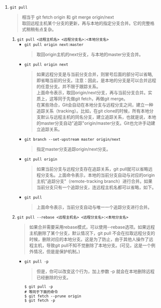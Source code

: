 1. `git pull`  
    > 相当于 git fetch origin 和 git merge origin/next  
    > 取回远程主机某个分支的更新，再与本地的指定分支合并。它的完整格式稍稍有点复杂。
    1. `git pull <远程主机名> <远程分支名>:<本地分支名>`
        - `git pull origin next:master`
            > 取回origin主机的next分支，与本地的master分支合并。
        - `git pull origin next`
            > 如果远程分支是与当前分支合并，则冒号后面的部分可以省略,即省略当前的分支。注意：因此，是本地的分支是可以合并远程的任意分支。并不限于跟踪关系。  
            > 上面命令表示，取回origin/next分支，再与当前分支合并。实质上，这等同于先做git fetch，再做git merge。  
            > 在某些场合，Git会自动在本地分支与远程分支之间，建立一种追踪关系（tracking）。比如，在git clone的时候，所有本地分支默认与远程主机的同名分支，建立追踪关系，也就是说，本地的master分支自动"追踪"origin/master分支。Git也允许手动建立追踪关系。
        - `git branch --set-upstream master origin/next`
            > 指定master分支追踪origin/next分支。
        - `git pull origin`
            > 如果当前分支与远程分支存在追踪关系，git pull就可以省略远程分支名。上面命令表示，本地的当前分支自动与对应的origin主机"追踪分支"（remote-tracking branch）进行合并。如果当前分支只有一个追踪分支，连远程主机名都可以省略，如下。
        - `git pull`
            > 上面命令表示，当前分支自动与唯一一个追踪分支进行合并。
    1. `git pull --rebase <远程主机名> <远程分支名>:<本地分支名>`
        > 如果合并需要采用rebase模式，可以使用--rebase选项。如果远程主机删除了某个分支，默认情况下，git pull 不会在拉取远程分支的时候，删除对应的本地分支。这是为了防止，由于其他人操作了远程主机，导致git pull不知不觉删除了本地分支。(可见，这是一个例外情况，但是是保护机制。)
        - `git pull -p`
            > 但是，你可以改变这个行为，加上参数 -p 就会在本地删除远程已经删除的分支。
            ```
            $ git pull -p
            # 等同于下面的命令
            $ git fetch --prune origin 
            $ git fetch -p
            ```